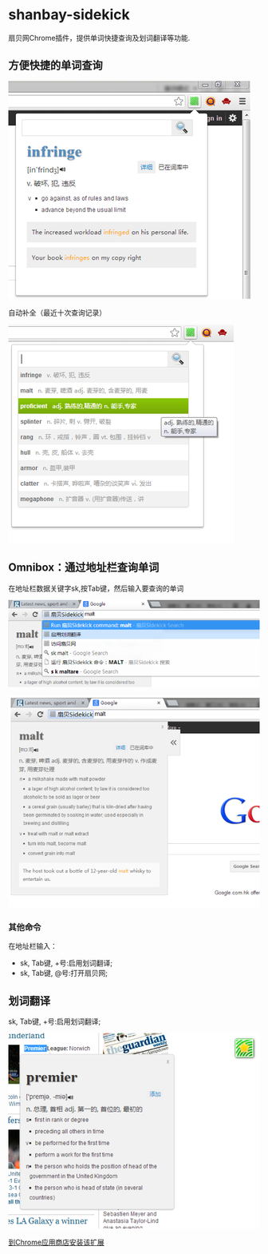 # shanbay-sidekick

扇贝网Chrome插件，提供单词快捷查询及划词翻译等功能.



## 方便快捷的单词查询

![单词查询](https://raw.githubusercontent.com/Bing1983/shanbay-sidekick/master/screenshot/shanbay-sidekick-screenshot-1.png)



自动补全（最近十次查询记录）

![根据最近的查询记录自动补全](https://raw.githubusercontent.com/Bing1983/shanbay-sidekick/master/screenshot/shanbay-sidekick-screenshot-5.png)



## Omnibox：通过地址栏查询单词

在地址栏数据关键字sk,按Tab键，然后输入要查询的单词

![通过地址栏查询单词](https://raw.githubusercontent.com/Bing1983/shanbay-sidekick/master/screenshot/shanbay-sidekick-screenshot-3.png)

![查询结果](https://raw.githubusercontent.com/Bing1983/shanbay-sidekick/master/screenshot/shanbay-sidekick-screenshot-2.png)



### 其他命令

在地址栏输入：

- sk, Tab键, +号:启用划词翻译;
- sk, Tab键, @号:打开扇贝网;



## 划词翻译

sk, Tab键, +号:启用划词翻译;

![划词翻译](https://raw.githubusercontent.com/Bing1983/shanbay-sidekick/master/screenshot/shanbay-sidekick-screenshot-4.png)



[到Chrome应用商店安装该扩展](https://chrome.google.com/webstore/detail/%E6%89%87%E8%B4%9Dsidekick/lpecbhfejddelijiphilcmbgohoiphnb?hl=zh-CN&gl=001)